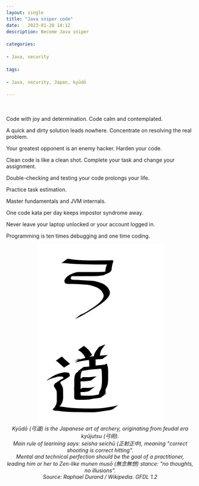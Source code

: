 ```yaml
---
layout: single
title: "Java sniper code"
date:   2023-01-28 14:12
description: Become Java sniper

categories:

- Java, security

tags:

- Java, security, Japan, kyūdō

---
```

<br>
<br>
Code with joy and determination. Code calm and contemplated.


A quick and dirty solution leads nowhere. Concentrate on resolving the real problem.


Your greatest opponent is an enemy hacker. Harden your code.


Clean code is like a clean shot. Complete your task and change your assignment.


Double-checking and testing your code prolongs your life.


Practice task estimation.


Master fundamentals and JVM internals.


One code kata per day keeps impostor syndrome away.


Never leave your laptop unlocked or your account logged in.


Programming is ten times debugging and one time coding.


<div style="text-align: center;" class="image-medium">
<img src="/assets/images/kyudo.png"  alt="kyudo symbol calligraphy" title="Kyudo">
</div>
<figcaption style="text-align: center; font-style: italic">Kyūdō (弓道) is the Japanese art of archery, originating from feudal era kyūjutsu (弓術).
<br>Main rule of learining says: seisha seichū (正射正中), meaning "correct shooting is correct hitting". 
<br>Mental and technical perfection should be the goal of a practitioner, 
<br>leading him or her to Zen-like munen musō (無念無想) stance: "no thoughts, no illusions".
<br>Source: Raphael Durand / Wikipedia. GFDL 1.2</figcaption>
